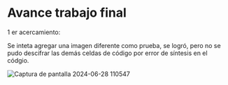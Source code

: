 # Avance trabajo final

1 er acercamiento:

Se inteta agregar una imagen diferente como prueba, se logró, pero no se pudo descifrar las demás celdas de código por error de síntesis en el códgio. 

![Captura de pantalla 2024-06-28 110547](https://github.com/josefa52/audiv027-2024-1/assets/163590856/fd176e13-5d99-4c74-b722-7dfd0532738d)

